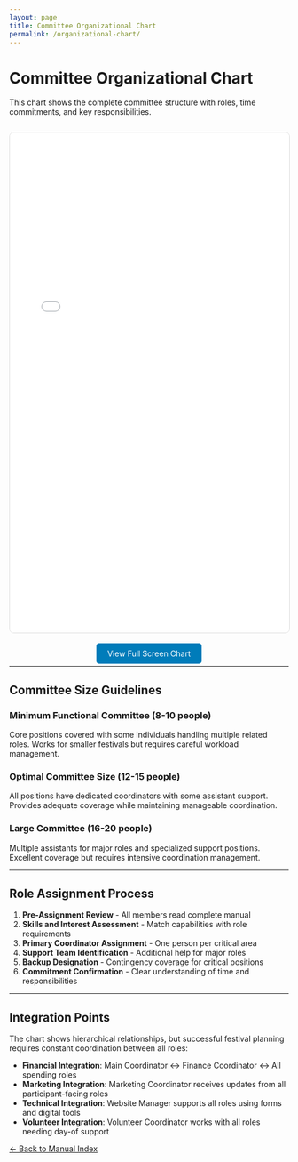 ```yaml
---
layout: page
title: Committee Organizational Chart
permalink: /organizational-chart/
---
```


# Committee Organizational Chart

This chart shows the complete committee structure with roles, time commitments, and key responsibilities.

<div style="text-align: center; margin: 2em 0;">
  <iframe src="organizational-chart.html" width="100%" height="900" frameborder="0" style="border: 1px solid #ddd; border-radius: 8px;"></iframe>
</div>

<p style="text-align: center;">
  <a href="organizational-chart.html" target="_blank" style="background: #007cba; color: white; padding: 10px 20px; text-decoration: none; border-radius: 5px;">View Full Screen Chart</a>
</p>

---

## Committee Size Guidelines

### Minimum Functional Committee (8-10 people)
Core positions covered with some individuals handling multiple related roles. Works for smaller festivals but requires careful workload management.

### Optimal Committee Size (12-15 people)
All positions have dedicated coordinators with some assistant support. Provides adequate coverage while maintaining manageable coordination.

### Large Committee (16-20 people)
Multiple assistants for major roles and specialized support positions. Excellent coverage but requires intensive coordination management.

---

## Role Assignment Process

1. **Pre-Assignment Review** - All members read complete manual
2. **Skills and Interest Assessment** - Match capabilities with role requirements  
3. **Primary Coordinator Assignment** - One person per critical area
4. **Support Team Identification** - Additional help for major roles
5. **Backup Designation** - Contingency coverage for critical positions
6. **Commitment Confirmation** - Clear understanding of time and responsibilities

---

## Integration Points

The chart shows hierarchical relationships, but successful festival planning requires constant coordination between all roles:

- **Financial Integration**: Main Coordinator ↔ Finance Coordinator ↔ All spending roles
- **Marketing Integration**: Marketing Coordinator receives updates from all participant-facing roles
- **Technical Integration**: Website Manager supports all roles using forms and digital tools
- **Volunteer Integration**: Volunteer Coordinator works with all roles needing day-of support

[← Back to Manual Index](index.html)

